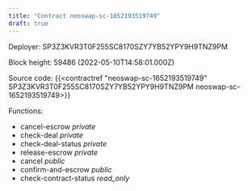 ```yaml
---
title: "Contract neoswap-sc-1652193519749"
draft: true
---
```

Deployer: SP3Z3KVR3T0F255SC8170SZY7YB52YPY9H9TNZ9PM


 



Block height: 59486 (2022-05-10T14:58:01.000Z)

Source code: {{<contractref "neoswap-sc-1652193519749" SP3Z3KVR3T0F255SC8170SZY7YB52YPY9H9TNZ9PM neoswap-sc-1652193519749>}}

Functions:

* cancel-escrow _private_
* check-deal _private_
* check-deal-status _private_
* release-escrow _private_
* cancel _public_
* confirm-and-escrow _public_
* check-contract-status _read_only_
